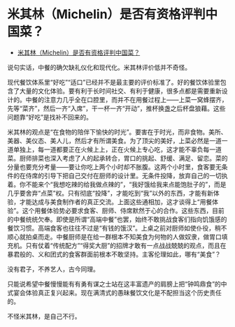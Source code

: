 # 米其林（Michelin）是否有资格评判中国菜？

- [米其林（Michelin）是否有资格评判中国菜？](https://www.zhihu.com/question/296407080/answer/503724788)
  

说句实话，中餐的确欠缺礼仪化和现代化。米其林评价低并不奇怪。

现代餐饮体系里“好吃”“适口”已经并不是最主要的评价标准了。好的餐饮体验里包含了大量的文化体验。要有利于长时间社交、有利于健康，很多点都是需要重新设计的。中餐的注意力几乎全在口腔里，而并不在用餐过程上——上菜一窝蜂摆齐，先等“菜齐”，然后一齐“入席”，干一杯一齐“开动”，推杯换盏之后杯盘狼藉。这些问题靠“好吃”是找补不回来的。

  

米其林的观点是“在食物的陪伴下愉快的时光”。要害在于时光，而非食物。美所、美器、美仪态、美人儿，然后才有所谓美食。为了顶尖的美好，上菜必然是一道一道单独上，每一道都要正在火候上上，正在火候上专心吃，这才能不辜负每一道菜。厨师排菜也深入考虑了人的起承转合，胃口的挑起、舒缓、满足、留恋。菜的分量也要充分考量——要让你吃上两个小时却不胀腹。这两个小时里，食客要无条件的在侍席的引导下把自己交付在厨师的设计里。无条件投降，放弃自己的一切执着。你不能来个“我想吃辣的给我做点辣的”，“我好饿给我来点能饱肚子的”，而是几乎要舍弃“点菜”权。只有彻底“投降”，才能吃到“我”以外的东西，才能有新体验，才能达成与美食制作者的真正交流。上面这些通相加，这才谈得上“用餐体验”。这个用餐体验势必要求食客、厨师、侍席默然于心的合作。这些东西，目前的中餐统统欠奉。即使是所谓“高端中餐”也罢，始终不敢挑战食客们指向饥饿感的餐饮习惯。高端食客也往往不过是“有钱的饿汉”。上桌之前对厨师如使仆役，稍不顺心就拍桌而走。中餐厨师是在给一群根本不知美食为何物的人做奴隶，做胃口填充机。只有仗着“传统配方”“得奖大厨”的招牌才敢有一点战战兢兢的观点，而且在暴君般的、义和团式的食客群面前根本不敢坚持。主客伦理如此，哪有“美食”？

没有君子，不养艺人，古今同理。

只能说希望中餐慢慢能有有勇有谋之士站在这丰富遗产的肩膀上把“钟鸣鼎食”的中式宴会体验真正复兴起来。现在满清式的愚昧餐饮文化是不配担当这个历史责任的。

  

不怪米其林，是自己不行。